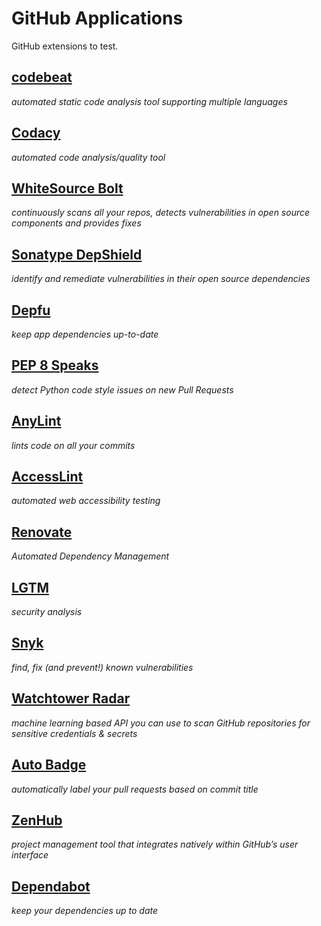 GitHub Applications
===================

GitHub extensions to test.

## [codebeat](https://github.com/marketplace/codebeat)

*automated static code analysis tool supporting multiple languages*

## [Codacy](https://github.com/marketplace/codacy)

*automated code analysis/quality tool*

## [WhiteSource Bolt](https://github.com/marketplace/whitesource-bolt)

*continuously scans all your repos, detects vulnerabilities in open source components and provides fixes*

## [Sonatype DepShield](https://github.com/marketplace/sonatype-depshield)

*identify and remediate vulnerabilities in their open source dependencies*

## [Depfu](https://github.com/marketplace/depfu/plan/MDIyOk1hcmtldHBsYWNlTGlzdGluZ1BsYW4xNDg4#pricing-and-setup)

*keep app dependencies up-to-date*

## [PEP 8 Speaks](https://github.com/marketplace/pep-8-speaks)

*detect Python code style issues on new Pull Requests*

## [AnyLint](https://github.com/marketplace/anylint)

*lints code on all your commits*

## [AccessLint](https://github.com/marketplace/accesslint/plan/MDIyOk1hcmtldHBsYWNlTGlzdGluZ1BsYW41ODA=#pricing-and-setup)

*automated web accessibility testing*

## [Renovate](https://github.com/marketplace/renovate/plan/MDIyOk1hcmtldHBsYWNlTGlzdGluZ1BsYW45NTk=#pricing-and-setup)

*Automated Dependency Management*

## [LGTM](https://github.com/marketplace/lgtm)

*security analysis*

## [Snyk](https://github.com/marketplace/snyk)

*find, fix (and prevent!) known vulnerabilities*

## [Watchtower Radar](https://github.com/marketplace/watchtower-radar)

*machine learning based API you can use to scan GitHub repositories for
sensitive credentials & secrets*

## [Auto Badge](https://github.com/marketplace/auto-badge)

*automatically label your pull requests based on commit title*

## [ZenHub](https://github.com/marketplace/zenhub)

*project management tool that integrates natively within GitHub’s user interface*

## [Dependabot](https://github.com/marketplace/dependabot/plan/MDIyOk1hcmtldHBsYWNlTGlzdGluZ1BsYW4zNTQ=#pricing-and-setup)

*keep your dependencies up to date*
